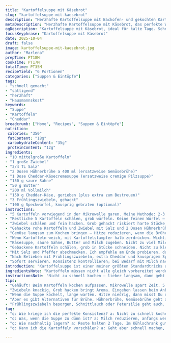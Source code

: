 ```yaml
---
title: "Kartoffelsuppe mit Käsebrot"
slug: "kartoffelsuppe-mit-kaesebrot"
description: "Herzhafte Kartoffelsuppe mit Backofen- und gekochten Kartoffeln, verfeinert mit würziger Käsecremesuppe, saurer Sahne und geschmolzenem Cheddar. Grüne Zwiebeln und Speck als Topping bringen Textur und Aroma. Schrittweise erklärt, mit praktischen Tipps zu Garzeiten und Zutatenvariationen. Sofort genießbar, sättigend, mit Blick auf typische Küchenfallen und Ersatzstoffe. Kombiniert einfache Grundzutaten zu einem Sattmacher, der in weniger als 35 Minuten gelingt. Variationen zeigen, wie Zwiebel- und Speckgeschmack durch unterschiedliche Techniken intensiviert oder gemildert werden kann. Tradition, aber mit persönlichen handwerklichen Kniffen, die aus vielen Kochversuchen entstanden sind."
metaDescription: "Herzhafte Kartoffelsuppe mit Käsebrot, das perfekte Wohlfühlgericht für kalte Tage, schnell zubereitet und sättigend."
ogDescription: "Kartoffelsuppe mit Käsebrot, ideal für kalte Tage. Schnell zubereitet und sehr sättigend, eine wahre Gaumenfreude."
focusKeyphrase: "Kartoffelsuppe mit Käsebrot"
date: 2025-10-04
draft: false
image: kartoffelsuppe-mit-kaesebrot.jpg
author: "Marlena"
prepTime: PT18M
cookTime: PT17M
totalTime: PT35M
recipeYield: "6 Portionen"
categories: ["Suppen & Eintöpfe"]
tags:
- "schnell gemacht"
- "sättigend"
- "herzhaft"
- "Hausmannskost"
keywords:
- "Suppe"
- "Kartoffeln"
- "Cheddar"
breadcrumb: ["Home", "Recipes", "Suppen & Eintöpfe"]
nutrition: 
 calories: "350"
 fatContent: "18g"
 carbohydrateContent: "35g"
 proteinContent: "12g"
ingredients:
- "10 mittelgroße Kartoffeln"
- "1 große Zwiebel"
- "3/4 TL Salz"
- "2 Dosen Hühnerbrühe a 400 ml (ersatzweise Gemüsebrühe)"
- "1 Dose Cheddar-Käsecremesuppe (ersatzweise cremige Pilzsuppe)"
- "150 g saure Sahne"
- "50 g Butter"
- "200 ml Vollmilch"
- "150 g Cheddar-Käse, gerieben (plus extra zum Bestreuen)"
- "3 Frühlingszwiebeln, gehackt"
- "100 g Speckwürfel, knusprig gebraten (optional)"
instructions:
- "5 Kartoffeln vorwiegend in der Mikrowelle garen. Meine Methode: 2-3 mal 5 Minuten auf hoher Stufe, zwischendurch Luft rauslassen. Mikrowelle spart gut 15 Minuten Ofenzeit; alternativ bei 180 °C Umluft ca. 40 Minuten backen. Die Kartoffeln sind fertig, wenn sie sich mit einer Gabel weich anfühlen; nicht zu matschig werden lassen, sonst zerfallen sie später total."
- "Restliche 5 Kartoffeln schälen, grob würfeln. Keine feinen Würfel – rustikal ist besser, auch optisch. Die größere Oberfläche bringt Geschmack und Bindung in die Suppe; zu kleine Teile zerfallen zu sehr. Panik beim Schälen vermeiden: Die Kartoffeln müssen nicht perfekt glatt sein, kleine Schalenreste sind okay."
- "Zwiebel schälen und fein hacken. Grob gehackt riskiert harte Stücke, zu fein zerkleinert lohnt sich nur bei Pürees. Würzt dezent und gibt Aroma ab ohne Bissstörungen. Zwiebelsud fängt an zu duften, wenn er kurz anschmort, macht die Suppe runder. Ich bevorzuge sie roh in der Suppe – das gibt mehr Frische."
- "Gehackte rohe Kartoffeln und Zwiebel mit Salz und 2 Dosen Hühnerbrühe in großen Suppentopf geben. Gemüsebrühe geht, sorgt für andere Würze, weniger Tiefe. Wichtig: Erst jetzt Salz zugeben; zu früh würzen kann Kartoffelstruktur beeinflussen."
- "Gemüse langsam zum Kochen bringen – Hitze reduzieren, wenn die Brühe blubbert. Lieber sanft, sonst zerfallen die Kartoffeln zu früh. Suppe 17-20 Minuten köcheln lassen, bis Kartoffelwürfel auf Druck weich sind. Ein Messer sollte leicht hineingleiten, aber nicht zerfallen. Geräusch: kleines Knistern, Blasen steigen auf, Suppe riecht nach Kartoffeln und Zwiebeln zusammen."
- "Wenn Kartoffeln weich, mit Kartoffelstampfer halb zerdrücken. Wichtig: nicht komplett pürieren, kleine Stücke für Textur. Sinnvoller als Mixer, weniger Ausschuss durch Überpürieren. Ich nehm den Stampfer im Topf – spart Zeit und Abwasch."
- "Käsesuppe, saure Sahne, Butter und Milch zugeben. Nicht zu viel Milch, sonst wird die Suppe wässrig. Rühren, bis alles sich verbindet; Butter schmelzen hören, das leise Plopp ist der Hinweis. Suppe sämig, optisch cremig, Fäden ziehen sich beim Rühren."
- "Gebackene Kartoffeln schälen, grob in Stücke schneiden. Nicht zu klein, sonst verliert sich der „Backovengeschmack“ in der Suppe. Stücke unterheben, dann den geriebenen Cheddar zugeben. Käse muss langsam schmelzen, nicht kochen, sonst wird er zäh – Hitze reduzieren, öfter rühren."
- "Mit Salz und Pfeffer abschmecken. Ich empfehle am Ende probieren, da Brühe und Käse salzig sein können. Für zusätzlichen Kick etwas geräuchertes Paprikapulver oder Muskat einrühren. Vorsicht mit zu viel Salz, lieber nachwürzen!"
- "Nach Belieben mit Frühlingszwiebeln, extra Cheddar und knusprigem Speck bestreuen. Gehackte Grüne Zwiebeln bringen Frische, Speck knackige Würze; Frische und Fett wechseln sich ab. Bacon vorher ohne Fett auslassen, sonst wird die Suppe zu fettig."
- "Sofort servieren. Konsistenz kontrollieren; bei Bedarf mit Milch nachverdünnen oder Käse nachstreuen. Reste halten sich 2 Tage, dann zieht der Geschmack durch und wird intensiver."
introduction: "Kartoffelsuppe ist einer meiner größten Standardtricks an kalten Tagen. Ich habe viele Varianten ausprobiert, bis ich das richtige Verhältnis aus gebackenen und rohen Kartoffeln fand; beides bringt unterschiedliche Textur- und Aromakomponenten. Mikrowelle zum Backen der Kartoffeln spart enorm viel Zeit und bewahrt trotzdem den schlotzigen Ofengeschmack. Butter und Käse sind nicht nur Geschmacksträger, sondern auch Sämigkeitgeber, die ich immer langsam einarbeite, sonst gerinnt die Suppe schnell. Die rohe Zwiebel im Suppenansatz gibt eine zarte Schärfe, die sich im Kochen wunderbar abbaut. Speck knusprig als Topping ist optional, aber macht viel aus – riecht verlockend und sorgt für diesen typisch herzhaften Biss. Die Erfahrung lehrt: nie zu viele Zutaten, lieber Qualität in kleinen Mengen. Seit ich die Schritte ein wenig reorganisiert habe, klappt das in maximal 35 Minuten. Gerade an Wochentagen ein echter Erfolg."
ingredientsNote: "Kartoffeln müssen nicht alle gleich vorbereitet werden: 50/50 von gebacken und roh gibt Textur, aber du kannst auch mehr backen, wenn du die Zeit hast – dann wird die Suppe stückiger, vielleicht etwas trockener. Alternative Brühen sind möglich, Gemüsebrühe ist vegetarisch, gibt aber meist mildere Würze. Cheddarsuppe ersetzt man notfalls durch eine cremige Pilz- oder Brokkolicremesuppe, dann schmeckt es ganz anders, aber auch gut. Saure Sahne sorgt für angenehme Säure, die Butter für Geschmeidigkeit; Margarine funktioniert, verändert aber das Aroma. Milch lieber Vollmilch oder Sahne, fettarm milch kann dünn wirken. Der Speck ist optional, nicht jedermanns Sache, aber wichtig für die Textur. Frühlingszwiebeln geben Frische, kannst du auch durch Schnittlauch oder Petersilie ersetzen."
instructionsNote: "Nicht zu schnell kochen – lieber langsam, dann geht nichts kaputt. Wenn die rohe Kartoffel anfängt, auseinanderzufallen, wird es matschig. Der Tipp mit dem Stampfer direkt im Topf spart Spülwasser, und man hat mehr Kontrolle, wie fein die Suppe wird. Die Zugabe der cremigen Suppe nach dem Stampfen sorgt für gleichmäßige Bindung und verhindert Klumpen. Kartoffeln im Ofen müssen sich von der Schale lösen, aber sie brauchen keine perfekte Garstufe, etwas mehr Garen macht die spätere Suppenkonsistenz angenehmer. Speck am besten vor dem Kochen anbraten und abtropfen lassen, sonst verhindert Fett das Aufkochen. Bei der Würzung lieber vorsichtig, Käse und Suppe enthalten genug Salz. Die grüne Zwiebel zuletzt über die Suppe streuen, sie bleiben knackig und frisch, nicht matschig."
tips:
- "Gehäuft! Beim Kartoffeln kochen aufpassen. Mikrowelle spart Zeit. 5 Kartoffeln danach backen; 40 Minuten bei 180 °C im Ofen. Prüfen mit Gabel – weich, nicht matschig. Aromen sind wichtig. Nach dem garen immer die Schale abziehen; Geschmack bleibt erhalten."
- "Zwiebeln knackig. Grob hacken bringt Aroma. Eingehen lassen beim Anbraten, aber nicht zerfallen. Ideal in der Suppe; bringt mehr Geschmack ohne unangenehme Stücke. Lieblingsfürze: viele Rezepte probiert, rohes Zwiebelaroma dreht Suppe in frische Richtung. Wichtig!"
- "Wenn die Suppe köchelt, lange warten. Hitze niedrig, dann misst Du die Perfektion. Ein Messer gleitet rein, und die Stücke bleiben stabil. Geräusch: der Brühebub blubbert. Mit dem Stampfer nicht zu fein drücken; kleine Stücke bringen Textur ins Spiel. Da wird's röstig."
- "Aber es gibt Alternativen für Brühe. Hühnerbrühe, Gemüsebrühe geht auch. Geschmack verändert sich, weniger Tiefe bei Gemüse. Käsecremesuppe kann mit Pilzsuppe ersetzt werden. Gerne ausprobieren; manchmal ist die Abwandlung ein Treffer."
- "Frühlingszwiebeln besorgen, Schnittlauch oder Petersilie geht auch. Wichtig: erst zum Schluss einstreuen. Frische bringt Farbe, das Auge isst mit. Bei Speck darauf achten. Er muss kross, aber nicht fettig sein. Weniger Fett macht das Ganze leichter, geschmacklich aufregend."
faq:
- "q: Wie kriege ich die perfekte Konsistenz? a: Nicht zu schnell kochen. Kartoffeln leicht zerfallen – matschig. Langsam machen! Ein Rühren in kleinen Portionen gibt Kontrolle. Je nach Gefühl."
- "q: Was, wenn die Suppe zu dünn ist? a: Milch reduzieren, anfangs weniger dazu. Wird schnell wässrig. Oder mehr Käse rein. Der dickt gut ein. Manchmal hilft auch ein bisschen Mehl – eine dichte Konsistenz ist erstrebenswert, probier’s aus."
- "q: Wie nachhaltig lagern? a: Reste halten 2 Tage. Im Kühlschrank gut durchziehen lassen. Wird intensiver, aber aufpassen mit der Frische. Bei Bedarf einfach mit Milch nachjustieren, bevor Du es heiß machst."
- "q: Kann ich die Kartoffeln vorschälen? a: Geht aber schnell machen, dann verlieren sie Feuchtigkeit. Besser in der Schale lagern. Die gehen dann nicht kaputt, halten länger frisch. Alternativ: vor dem Kochen ruhen lassen oder leicht abdecken."

---
```

